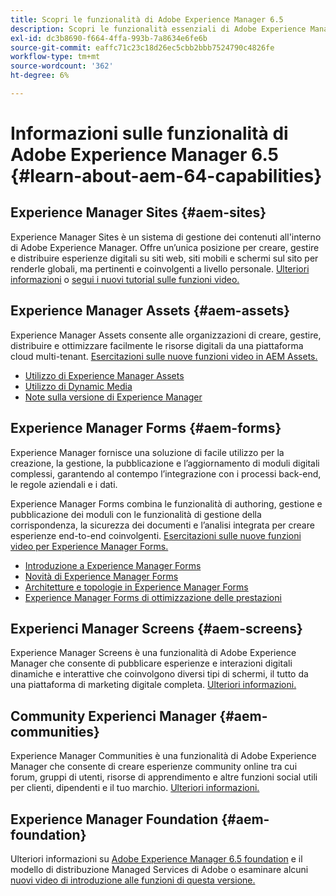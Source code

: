 ```yaml
---
title: Scopri le funzionalità di Adobe Experience Manager 6.5
description: Scopri le funzionalità essenziali di Adobe Experience Manager 6.5.
exl-id: dc3b8690-f664-4ffa-993b-7a8634e6fe6b
source-git-commit: eaffc71c23c18d26ec5cbb2bbb7524790c4826fe
workflow-type: tm+mt
source-wordcount: '362'
ht-degree: 6%

---
```


# Informazioni sulle funzionalità di Adobe Experience Manager 6.5 {#learn-about-aem-64-capabilities}

## Experience Manager Sites {#aem-sites}

Experience Manager Sites è un sistema di gestione dei contenuti all&#39;interno di Adobe Experience Manager. Offre un’unica posizione per creare, gestire e distribuire esperienze digitali su siti web, siti mobili e schermi sul sito per renderle globali, ma pertinenti e coinvolgenti a livello personale. [Ulteriori informazioni](https://business.adobe.com/products/experience-manager/sites/web-content-management.html) o [segui i nuovi tutorial sulle funzioni video.](https://experienceleague.adobe.com/docs/experience-manager-learn/sites/overview.html?lang=it)

## Experience Manager Assets {#aem-assets}

Experience Manager Assets consente alle organizzazioni di creare, gestire, distribuire e ottimizzare facilmente le risorse digitali da una piattaforma cloud multi-tenant. [Esercitazioni sulle nuove funzioni video in AEM Assets.](https://experienceleague.adobe.com/docs/experience-manager-learn/assets/overview.html?lang=en)

* [Utilizzo di Experience Manager Assets](/help/assets/manage-assets.md)
* [Utilizzo di Dynamic Media](/help/assets/dynamic-media.md)
* [Note sulla versione di Experience Manager](/help/release-notes/release-notes.md)

## Experience Manager Forms {#aem-forms}

Experience Manager fornisce una soluzione di facile utilizzo per la creazione, la gestione, la pubblicazione e l’aggiornamento di moduli digitali complessi, garantendo al contempo l’integrazione con i processi back-end, le regole aziendali e i dati.

Experience Manager Forms combina le funzionalità di authoring, gestione e pubblicazione dei moduli con le funzionalità di gestione della corrispondenza, la sicurezza dei documenti e l’analisi integrata per creare esperienze end-to-end coinvolgenti. [Esercitazioni sulle nuove funzioni video per Experience Manager Forms.](https://experienceleague.adobe.com/docs/experience-manager-learn/assets/overview.html?lang=en)

* [Introduzione a Experience Manager Forms](/help/forms/using/introduction-aem-forms.md)
* [Novità di Experience Manager Forms](/help/forms/using/whats-new.md)
* [Architetture e topologie in Experience Manager Forms](/help/forms/using/aem-forms-architecture-deployment.md)
* [Experience Manager Forms di ottimizzazione delle prestazioni](/help/forms/using/performance-tuning-aem-forms.md)

## Experienci Manager Screens {#aem-screens}

Experience Manager Screens è una funzionalità di Adobe Experience Manager che consente di pubblicare esperienze e interazioni digitali dinamiche e interattive che coinvolgono diversi tipi di schermi, il tutto da una piattaforma di marketing digitale completa. [Ulteriori informazioni.](https://experienceleague.adobe.com/docs/experience-manager-screens/user-guide/aem-screens-introduction.html?lang=it)

## Community Experienci Manager {#aem-communities}

Experience Manager Communities è una funzionalità di Adobe Experience Manager che consente di creare esperienze community online tra cui forum, gruppi di utenti, risorse di apprendimento e altre funzioni social utili per clienti, dipendenti e il tuo marchio. [Ulteriori informazioni.](https://experienceleague.adobe.com/docs/experience-manager-65/communities/introduction/overview.html?lang=en)

## Experience Manager Foundation {#aem-foundation}

Ulteriori informazioni su [Adobe Experience Manager 6.5 foundation](/help/sites-deploying/home.md) e il modello di distribuzione Managed Services di Adobe o esaminare alcuni [nuovi video di introduzione alle funzioni di questa versione.](https://experienceleague.adobe.com/docs/experience-manager-learn/assets/overview.html?lang=en)
